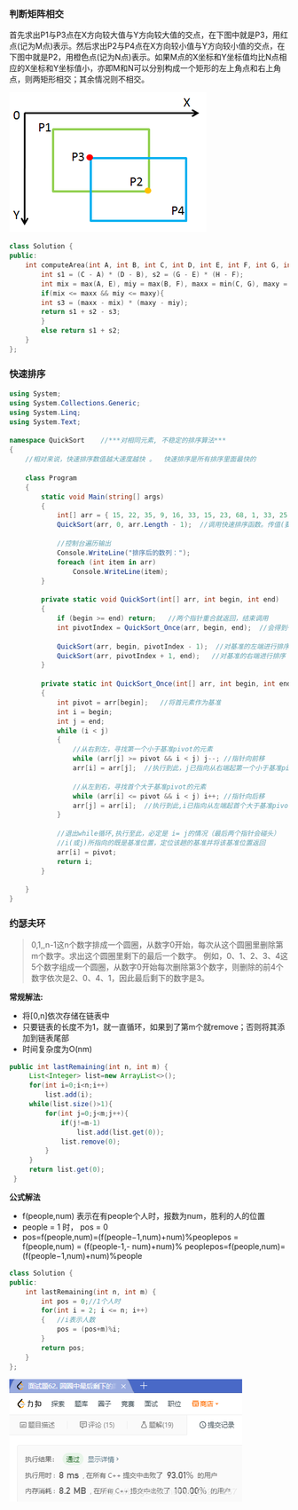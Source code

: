 ### 判断矩阵相交
首先求出P1与P3点在X方向较大值与Y方向较大值的交点，在下图中就是P3，用红点(记为M点)表示。然后求出P2与P4点在X方向较小值与Y方向较小值的交点，在下图中就是P2，用橙色点(记为N点)表示。如果M点的X坐标和Y坐标值均比N点相应的X坐标和Y坐标值小，亦即M和N可以分别构成一个矩形的左上角点和右上角点，则两矩形相交；其余情况则不相交。

![ef33c3939742d780a9eef2569a11436a.png](img/4878_1.png)

``` C++
class Solution {
public:
    int computeArea(int A, int B, int C, int D, int E, int F, int G, int H) {
        int s1 = (C - A) * (D - B), s2 = (G - E) * (H - F);
        int mix = max(A, E), miy = max(B, F), maxx = min(C, G), maxy = min(D, H);
        if(mix <= maxx && miy <= maxy){
        int s3 = (maxx - mix) * (maxy - miy);
        return s1 + s2 - s3;
        }
        else return s1 + s2;
    }
};
```

### 快速排序
``` C#
using System;
using System.Collections.Generic;
using System.Linq;
using System.Text;

namespace QuickSort    //***对相同元素, 不稳定的排序算法***
{
    //相对来说，快速排序数值越大速度越快 。  快速排序是所有排序里面最快的

    class Program
    {
        static void Main(string[] args)
        {
            int[] arr = { 15, 22, 35, 9, 16, 33, 15, 23, 68, 1, 33, 25, 14 }; //待排序数组
            QuickSort(arr, 0, arr.Length - 1);  //调用快速排序函数。传值(要排序数组，基准值位置，数组长度)

            //控制台遍历输出
            Console.WriteLine("排序后的数列：");
            foreach (int item in arr)
                Console.WriteLine(item);
        }

        private static void QuickSort(int[] arr, int begin, int end)
        {
            if (begin >= end) return;   //两个指针重合就返回，结束调用
            int pivotIndex = QuickSort_Once(arr, begin, end);  //会得到一个基准值下标

            QuickSort(arr, begin, pivotIndex - 1);  //对基准的左端进行排序  递归
            QuickSort(arr, pivotIndex + 1, end);   //对基准的右端进行排序  递归
        }

        private static int QuickSort_Once(int[] arr, int begin, int end)
        {
            int pivot = arr[begin];   //将首元素作为基准
            int i = begin;
            int j = end;
            while (i < j)
            {
                //从右到左，寻找第一个小于基准pivot的元素
                while (arr[j] >= pivot && i < j) j--; //指针向前移
                arr[i] = arr[j];  //执行到此，j已指向从右端起第一个小于基准pivot的元素，执行替换

                //从左到右，寻找首个大于基准pivot的元素
                while (arr[i] <= pivot && i < j) i++; //指针向后移
                arr[j] = arr[i];  //执行到此,i已指向从左端起首个大于基准pivot的元素，执行替换
            }

            //退出while循环,执行至此，必定是 i= j的情况（最后两个指针会碰头）
            //i(或j)所指向的既是基准位置，定位该趟的基准并将该基准位置返回
            arr[i] = pivot;
            return i;
        }

    }
}
```

### 约瑟夫环
>0,1,,n-1这n个数字排成一个圆圈，从数字0开始，每次从这个圆圈里删除第m个数字。求出这个圆圈里剩下的最后一个数字。
例如，0、1、2、3、4这5个数字组成一个圆圈，从数字0开始每次删除第3个数字，则删除的前4个数字依次是2、0、4、1，因此最后剩下的数字是3。

**常规解法:**
- 将[0,n]依次存储在链表中
- 只要链表的长度不为1，就一直循环，如果到了第m个就remove；否则将其添加到链表尾部
- 时间复杂度为O(nm)
``` java
public int lastRemaining(int n, int m) {
     List<Integer> list=new ArrayList<>();
     for(int i=0;i<n;i++)
         list.add(i);
     while(list.size()>1){
         for(int j=0;j<m;j++){
             if(j!=m-1)
                 list.add(list.get(0));
             list.remove(0);
         }
     }
     return list.get(0);
 }
```

**公式解法**
- f(people,num) 表示在有people个人时，报数为num，胜利的人的位置
- people = 1 时， pos = 0
- pos=f(people,num)=(f(people−1,num)+num)%peoplepos = f(people,num) = (f(people-1,- num)+num)\% peoplepos=f(people,num)=(f(people−1,num)+num)%people
``` c++
class Solution {
public:
    int lastRemaining(int n, int m) {
        int pos = 0;//1个人时
        for(int i = 2; i <= n; i++)
        {	//i表示人数
        	pos = (pos+m)%i;
        }
        return pos;
    }
};
```
![](img/20200222165849637.png)


